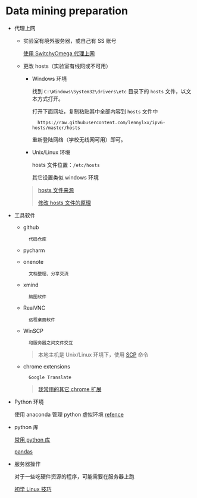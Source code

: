 # Data mining preparation

- 代理上网

    + 实验室有境外服务器，或自己有 SS 账号

        [使用 SwitchyOmega 代理上网](https://github.com/luanxxys/software/blob/master/google-chrome/SwitchyOmega.md)

    + 更改 hosts（实验室有线网或不可用）

        * Windows 环境

            找到 `C:\Windows\System32\drivers\etc` 目录下的 `hosts` 文件，以文本方式打开。

            打开下面网址，复制粘贴其中全部内容到 `hosts` 文件中

                https://raw.githubusercontent.com/lennylxx/ipv6-hosts/master/hosts

            重新登陆网络（学校无线网可用）即可。


        * Unix/Linux 环境

            hosts 文件位置：`/etc/hosts`

            其它设置类似 windows 环境


        > [hosts 文件来源](https://github.com/lennylxx/ipv6-hosts)
        >
        > [修改 hosts 文件的原理](https://www.zhihu.com/question/19782572)

- 工具软件

    + github

            代码仓库

    + pycharm

    + onenote

            文档整理、分享交流

    + xmind

            脑图软件

    + RealVNC

            远程桌面软件

    + WinSCP

            和服务器之间文件交互

        > 本地主机是 Unix/Linux 环境下，使用 [SCP](https://github.com/luanxxys/linux/blob/master/memo/scp.md) 命令

    + chrome extensions

            Google Translate
        > [我常用的其它 chrome 扩展](https://github.com/luanxxys/software/tree/master/google-chrome)

+ Python 环境

    使用 anaconda 管理 python 虚拟环境 [refence](https://github.com/luanxxys/computer-science/blob/master/Data%20Mining/anaconda.md)

+ python 库

    [常用 python 库](https://github.com/luanxxys/computer-science/blob/master/Data%20Mining/%E6%95%B0%E6%8D%AE%E7%A7%91%E5%AD%A6%20-%20Python%20%E5%BA%93.md)

    [pandas](https://github.com/luanxxys/computer-science/blob/master/Data%20Mining/pandas.md)

+ 服务器操作

    对于一些吃硬件资源的程序，可能需要在服务器上跑

    [初学 Linux 技巧](https://github.com/luanxxys/linux/blob/master/memo/%E5%88%9D%E5%AD%A6%20Linux%20%E6%8A%80%E5%B7%A7.pdf)





